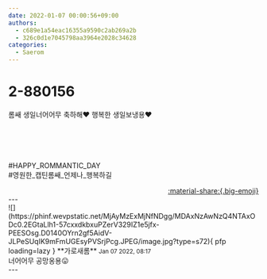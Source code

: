 ```yaml
---
date: 2022-01-07 00:00:56+09:00
authors:
  - c689e1a54eac16355a9590c2ab269a2b
  - 326c0d1e7045798aa3964e2028c34628
categories:
  - Saerom
---
```


# 2-880156

<div class="post-container" markdown="1">
<div class="content-container md-sidebar__scrollwrap" markdown="1">

롬쌔 생일너어어무 축하해❤ 행복한 생일보냉용❤<br><br><br><br><br><br>\#HAPPY_ROMMANTIC_DAY<br>\#영원한_캡틴롬쌔_언제나_행복하길

</div>
</div>

<div style="text-align: right;" markdown="1">
<a href="https://weverse.io/fromis9/fanpost/2-880156" style="text-align: right;">:material-share:{.big-emoji}</a>
</div>
---

<div class="comments-container md-sidebar__scrollwrap" markdown="1">
<div class="comment" markdown="1">
<div class='id-container' markdown="1">
![](https://phinf.wevpstatic.net/MjAyMzExMjNfNDgg/MDAxNzAwNzQ4NTAxODc0.2EGtaLlh1-57cxxdkbxuPZerV329IZ1e5jfx-PEESOsg.D0140OYrn2gf5AidV-JLPeSUqIK9mFmUGEsyPVSrjPcg.JPEG/image.jpg?type=s72){ pfp loading=lazy }
**<span class="artist">가로새롬</span>** <small>Jan 07 2022, 08:17</small><br>
</div>
<div class='comment-body' markdown="1">
너어어무 공망옹용😛
</div>
</div>
</div>
---
